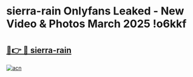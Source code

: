 # sierra-rain Onlyfans Leaked - New Video & Photos March 2025 !o6kkf

# <h2><a href="https://78vxcj.iuczelnia.edu.pl?title=sierra-rain&ref=o6kkf">🔗👉 🔴 sierra-rain</a></h2>

[![acn](https://github.com/user-attachments/assets/0f9c940e-d8b0-45ae-aac7-cd30a18b3e1c)](https://78vxcj.iuczelnia.edu.pl?title=sierra-rain&ref=o6kkf)

